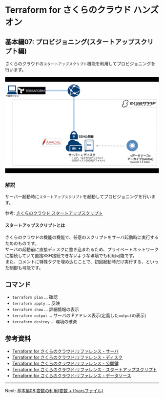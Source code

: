 # Terraform for さくらのクラウド ハンズオン

## 基本編07: プロビジョニング(スタートアップスクリプト編) 

さくらのクラウドの`スタートアップスクリプト`機能を利用してプロビジョニングを行います。

![基本編07](../images/latest.png "基本編07")

### 解説

サーバー起動時に`スタートアップスクリプト`を起動してプロビジョニングを行います。

参考: [さくらのクラウド スタートアップスクリプト](http://cloud-news.sakura.ad.jp/startup-script/)


#### スタートアップスクリプトとは

さくらのクラウドの機能の機能で、任意のスクリプトをサーバ起動時に実行するためのものです。  
サーバの起動前に直接ディスクに書き込まれるため、プライベートネットワークに接続していて直接SSH接続できないような環境でも利用可能です。  
また、コメントに特殊タグを埋め込むことで、初回起動時だけ実行する、といった制御も可能です。


## コマンド

* `terraform plan` … 確認
* `terraform apply` … 反映
* `terraform show` … 詳細情報の表示
* `terraform output` … サーバのIPアドレス表示(定義した`output`の表示)
* `terraform destroy` … 環境の破棄

## 参考資料

- [Terraform for さくらのクラウド:リファレンス - サーバ](https://yamamoto-febc.github.io/terraform-provider-sakuracloud/configuration/resources/server/)
- [Terraform for さくらのクラウド:リファレンス - ディスク](https://yamamoto-febc.github.io/terraform-provider-sakuracloud/configuration/resources/disk/)
- [Terraform for さくらのクラウド:リファレンス - 公開鍵](https://yamamoto-febc.github.io/terraform-provider-sakuracloud/configuration/resources/ssh_key/)
- [Terraform for さくらのクラウド:リファレンス - スタートアップスクリプト](https://yamamoto-febc.github.io/terraform-provider-sakuracloud/configuration/resources/note/)
- [Terraform for さくらのクラウド:リファレンス - データソース](https://yamamoto-febc.github.io/terraform-provider-sakuracloud/configuration/resources/data_resource/)

---

Next: [基本編08:変数の利用(変数 + tfvarsファイル)](../08_use_variables)